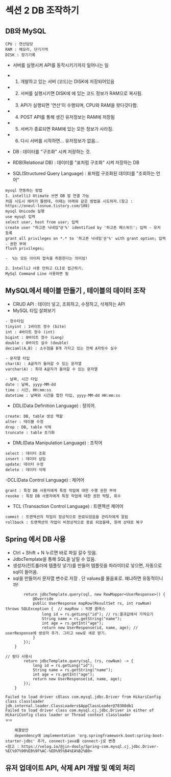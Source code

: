 # 섹션 2 DB 조작하기

## DB와 MySQL
```
CPU : 연산담당
RAM : 메모리, 단기기억
DISK : 장기기록
```
- 서버를 실행시켜 API를 동작시키기까지 일어나는 일
- 1. 개발하고 있는 서버 (코드)는 DISK에 저장되어있음
- 2. 서버를 실행시키면 DISK에 에 있는 코드 정보가 RAM으로 복사됨.
- 3. API가 실행되면 '연산'이 수행되며, CPU와 RAM을 왓다갓다함.
- 4. POST API를 통해 생긴 유저정보는 RAM에 저장됨
- 5. 서버가 종료되면 RAM에 있는 모든 정보가 사라짐.
- 6. 다시 서버를 시작하면... 유저정보가 없음...

- DB : 데이터를 "구조화" 시켜 저장하는 것.
- RDB(Relational DB) : 데이터를 "표처럼 구조화" 시켜 저장하는 DB
- SQL(Structured Query Language) : 표처럼 구조화된 데이터를 "조회하는 언어"

```
mysql 연동하는 방법
1. intelliJ Utimate 쓰면 DB 발 연결 가능
처음 시도시 에러가 뜰텐데, 이때는 아래와 같은 방법을 시도하자.(참고 : https://oneul-losnue.tistory.com/108)
mysql Unicode 실행
use mysql 입력
select user, host from user; 입력 
create user "하고픈 닉네임"@'%' identified by '하고픈 패스워드'; 입력 - 유저 등록
grant all privileges on *.* to '하고픈 닉네임'@'%' with grant option; 입력 - 권한 부여
flush privileges;

-  %는 모든 아이피 접속을 허용한다는 의미임!

2. IntelliJ 사용 안하고 CLI로 접근하기. 
MySql Command Line 사용하면 됨
```
## MySQL에서 톄이블 만들기 , 테이블의 데이터 조작
- CRUD API : 데이터 넣고, 조회하고, 수정하고, 삭제하는 API
- MySQL 타입 살펴보기
```
- 정수타입
tinyint : 1바이트 정수 (bite)
int : 4바이트 정수 (int)
bigint : 8바이트 정수 (Long)
double : 8바이트 실수 (double)
deciaml(A,B) : 소수점을 B개 가지고 있는 전체 A자릿수 실수

- 문자열 타입
char(A) : A글자가 들어갈 수 있는 문자열
varchar(A) : 최대 A글자가 들어갈 수 있는 문자열

- 날짜, 시간 타입
date : 날짜, yyyy-MM-dd
time : 시간, HH:mm:ss
datetime : 날짜와 시간을 합친 타입, yyyy-MM-dd HH:mm:ss
```
- DDL(Data Definition Language) : 정의어.
```
create: DB, table 생성 역할
alter : 테이블 수정
drop : DB, table 삭제
truncate : table 초기화 
```
- DML(Data Manipulation Language) : 조작어
```
select : 데이터 조회
insert : 데이터 삽임
update: 데이터 수정
delete : 데이터 삭제
```
-DCL(Data Control Language) : 제어어
```
grant : 특정 DB 사용자에게 특정 작업에 대한 수행 권한 부여
revoke : 특정 DB 사용자에게 특정 작업에 대한 권한 박탈, 회수
```
- TCL (Transaction Control Language) : 트랜젝션 제어어
```
commit : 트랜잭션의 작업이 정상적으로 완료되었음을 관리자에게 알림
rollback : 트랜잭션의 작업이 비정상적으로 종료 되었을때, 원래 상태로 복구
```

## Spring 에서 DB 사용
- Ctrl + Shift + N 누르면 바로 파일 갈수 잇음.
- JdbcTemplate을 통해 SQL을 날릴 수 있음.
- 생성자(컨트롤러에 템플릿 넣기)를 만들어 템플릿을 파라미터로 넣으면, 자동으로 sql이 들어옴.
- sql을 만들어서 문자열 변수로 저장 . 단 values를 물음표로. 왜냐하면 유동적이니까!

```
        return jdbcTemplate.query(sql, new RowMapper<UserResponse>() {
            @Override
            public UserResponse mapRow(ResultSet rs, int rowNum) throws SQLException {  // mapRow : 익명 클래스
                long id = rs.getLong("id"); // rs:결과값에서 가져오기
                String name = rs.getString("name");
                int age = rs.getInt("age");
                return new UserResponse(id, name, age); // userResponse에 생성자 추가. 그리고 new로 새로 받기.
            }
        });
    }
    
// 람다 사용시
        return jdbcTemplate.query(sql, (rs, rowNum) -> {
            long id = rs.getLong("id");
            String name = rs.getString("name");
            int age = rs.getInt("age");
            return new UserResponse(id, name, age);
        });
    }

```
``` 겪은 에러
Failed to load driver cOlass com.mysql.jdbc.Driver from HikariConfig class classloader jdk.internal.loader.ClassLoaders$AppClassLoader@78308db1
Failed to load driver class com.mysql.cj.jdbc.Driver in either of HikariConfig class loader or Thread context classloader
ㅠㅠ
	
	해결방안
	dependency에 implementation 'org.springframework.boot:spring-boot-starter-jdbc' 추가, connect-java를 connect-j로 변경
<참고 : https://velog.io/@jin-dooly/Spring-com.mysql.cj.jdbc.Driver-%EC%97%90%EB%9F%AC-%ED%95%B4%EA%B2%B0>

```
## 유저 업데이트 API, 삭제 API 개발 및 예외 처리
